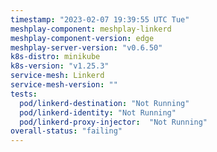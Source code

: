 ```yaml
---
timestamp: "2023-02-07 19:39:55 UTC Tue"
meshplay-component: meshplay-linkerd
meshplay-component-version: edge
meshplay-server-version: "v0.6.50"
k8s-distro: minikube
k8s-version: "v1.25.3"
service-mesh: Linkerd
service-mesh-version: ""
tests:
  pod/linkerd-destination: "Not Running"
  pod/linkerd-identity: "Not Running"
  pod/linkerd-proxy-injector:  "Not Running"
overall-status: "failing"
---
```

